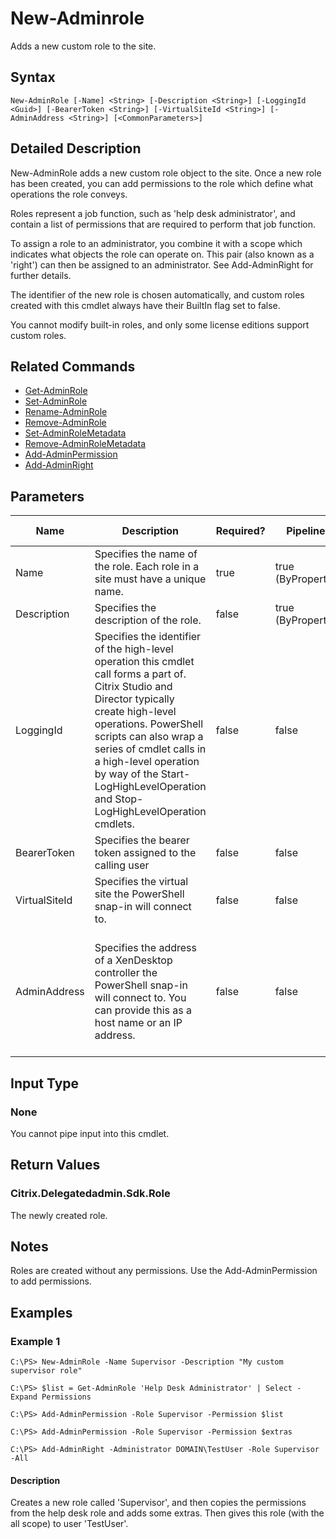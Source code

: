 ﻿
# New-Adminrole
Adds a new custom role to the site.
## Syntax
```
New-AdminRole [-Name] <String> [-Description <String>] [-LoggingId <Guid>] [-BearerToken <String>] [-VirtualSiteId <String>] [-AdminAddress <String>] [<CommonParameters>]
```
## Detailed Description
New-AdminRole adds a new custom role object to the site. Once a new role has been created, you can add permissions to the role which define what operations the role conveys.

Roles represent a job function, such as 'help desk administrator', and contain a list of permissions that are required to perform that job function.

To assign a role to an administrator, you combine it with a scope which indicates what objects the role can operate on. This pair (also known as a 'right') can then be assigned to an administrator. See Add-AdminRight for further details.

The identifier of the new role is chosen automatically, and custom roles created with this cmdlet always have their BuiltIn flag set to false.

You cannot modify built-in roles, and only some license editions support custom roles.


## Related Commands

* [Get-AdminRole](../Get-AdminRole/)
* [Set-AdminRole](../Set-AdminRole/)
* [Rename-AdminRole](../Rename-AdminRole/)
* [Remove-AdminRole](../Remove-AdminRole/)
* [Set-AdminRoleMetadata](../Set-AdminRoleMetadata/)
* [Remove-AdminRoleMetadata](../Remove-AdminRoleMetadata/)
* [Add-AdminPermission](../Add-AdminPermission/)
* [Add-AdminRight](../Add-AdminRight/)
## Parameters
| Name   | Description | Required? | Pipeline Input | Default Value |
| --- | --- | --- | --- | --- |
| Name | Specifies the name of the role. Each role in a site must have a unique name. | true | true (ByPropertyName) |  |
| Description | Specifies the description of the role. | false | true (ByPropertyName) |  |
| LoggingId | Specifies the identifier of the high-level operation this cmdlet call forms a part of. Citrix Studio and Director typically create high-level operations. PowerShell scripts can also wrap a series of cmdlet calls in a high-level operation by way of the Start-LogHighLevelOperation and Stop-LogHighLevelOperation cmdlets. | false | false |  |
| BearerToken | Specifies the bearer token assigned to the calling user | false | false |  |
| VirtualSiteId | Specifies the virtual site the PowerShell snap-in will connect to. | false | false |  |
| AdminAddress | Specifies the address of a XenDesktop controller the PowerShell snap-in will connect to. You can provide this as a host name or an IP address. | false | false | Localhost. Once a value is provided by any cmdlet, this value becomes the default. |

## Input Type

### None
You cannot pipe input into this cmdlet.
## Return Values

### Citrix.Delegatedadmin.Sdk.Role
The newly created role.
## Notes
Roles are created without any permissions. Use the Add-AdminPermission to add permissions.
## Examples

### Example 1
```
C:\PS> New-AdminRole -Name Supervisor -Description "My custom supervisor role"

C:\PS> $list = Get-AdminRole 'Help Desk Administrator' | Select -Expand Permissions

C:\PS> Add-AdminPermission -Role Supervisor -Permission $list

C:\PS> Add-AdminPermission -Role Supervisor -Permission $extras

C:\PS> Add-AdminRight -Administrator DOMAIN\TestUser -Role Supervisor -All
```
#### Description
Creates a new role called 'Supervisor', and then copies the permissions from the help desk role and adds some extras. Then gives this role (with the all scope) to user 'TestUser'.
